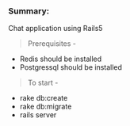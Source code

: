 ### Summary:  
Chat application using Rails5

> Prerequisites - 
* Redis should be installed
* Postgressql should be installed


> To start - 
* rake db:create
* rake db:migrate
* rails server

